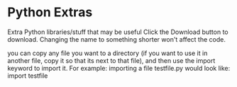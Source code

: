 # Python Extras
Extra Python libraries/stuff that may be useful
Click the Download button to download. Changing the name to something shorter won't affect the code.

you can copy any file you want to a directory (if you want to use it in another file, copy it so that its next to that file), and then use the import keyword to import it.
For example: importing a file testfile.py would look like: import testfile
